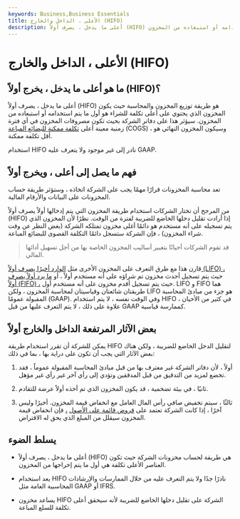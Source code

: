 ```yaml
---
keywords: Business,Business Essentials
title: الأعلى ، الداخل والخارج (HIFO)
description: أعلى ما يدخل ، يصرف أولاً (HIFO) هي طريقة توزيع المخزون حيث يكون المخزون الذي يحتوي على أعلى تكلفة للشراء هو أول ما يتم استخدامه أو استبعاده من المخزون.
---
```


# الأعلى ، الداخل والخارج (HIFO)
## ما هو أعلى ما يدخل ، يخرج أولاً (HIFO)؟

أعلى ما يدخل ، يصرف أولاً (HIFO) هو طريقة توزيع المخزون والمحاسبة حيث يكون المخزون الذي يحتوي على أعلى تكلفة للشراء هو أول ما يتم استخدامه أو استبعاده من المخزون. سيؤثر هذا على دفاتر الشركة بحيث تكون مصروفات المخزون في أي فترة زمنية معينة أعلى [تكلفة ممكنة للبضائع المباعة](/cogs) (COGS) ، وسيكون المخزون النهائي هو أقل تكلفة ممكنة.

استخدام HIFO نادر إلى غير موجود ولا يتعرف عليه GAAP.

## فهم ما يصل إلى أعلى ، ويخرج أولاً

تعد محاسبة المخزونات قرارًا مهمًا يجب على الشركة اتخاذه ، وستؤثر طريقة حساب المخزونات على البيانات والأرقام المالية.

من المرجح أن تختار الشركات استخدام طريقة المخزون التي يتم إدخالها أولاً يصرف أولاً (HIFO) إذا أرادت تقليل دخلها الخاضع للضريبة لفترة من الوقت. نظرًا لأن المخزون الذي يتم تسجيله على أنه مستخدم هو دائمًا أغلى مخزون تمتلكه الشركة (بغض النظر عن وقت شراء المخزون) ، فإن الشركة ستسجل دائمًا التكلفة القصوى للبضائع المباعة.

> قد تقوم الشركات أحيانًا بتغيير أساليب المخزون الخاصة بها من أجل تسهيل أدائها المالي.

>

قارن هذا مع طرق التعرف على المخزون الأخرى مثل [الوارد أخيرًا يصرف أولاً (LIFO) ،](/lifo) حيث يتم تسجيل أحدث مخزون تم شراؤه على أنه مستخدم أولاً ، أو [ما يرد أولاً يصرف أولاً (FIFO) ،](/fifo) حيث يتم تسجيل أقدم مخزون على أنه مستخدم أول. LIFO و FIFO هما طريقتان شائعتان وقياسيتان لمحاسبة المخزون ، ولكن LIFO هو جزء من مبادئ المحاسبة المقبولة عمومًا (GAAP). وفي الوقت نفسه ، لا يتم استخدام HIFO في كثير من الأحيان ، علاوة على ذلك ، لا يتم التعرف عليها من قبل GAAP كممارسة قياسية.

## بعض الآثار المرتفعة الداخل والخارج أولاً

يمكن للشركة أن تقرر استخدام طريقة HIFO لتقليل الدخل الخاضع للضريبة ، ولكن هناك بعض الآثار التي يجب أن تكون على دراية بها ، بما في ذلك:

1. أولاً ، لأن دفاتر الشركة غير معترف بها من قبل مبادئ المحاسبة المقبولة عموماً ، فقد تخضع لمزيد من التدقيق من قبل المدققين وتؤدي إلى رأي آخر غير رأي غير مؤهل.

1. ثانيًا ، في بيئة تضخمية ، قد يكون المخزون الذي تم أخذه أولاً عرضة للتقادم.

1. ثالثًا ، سيتم تخفيض صافي رأس المال العامل مع انخفاض قيمة المخزون. أخيرًا وليس آخرًا ، إذا كانت الشركة تعتمد على [قروض قائمة على الأصول](/assetbasedlending) [،](/assetbasedlending) فإن انخفاض قيمة المخزون سيقلل من المبلغ الذي يحق له الاقتراض.

## يسلط الضوء

- أعلى ما يدخل ، يصرف أولاً (HIFO) هي طريقة لحساب مخزونات الشركة حيث تكون العناصر الأعلى تكلفة هي أول ما يتم إخراجها من المخزون.

- يعد استخدام HIFO نادرًا جدًا ولا يتم التعرف عليه من خلال الممارسات والإرشادات المحاسبية العامة مثل GAAP أو IFRS.

- يساعد مخزون HIFO الشركة على تقليل دخلها الخاضع للضريبة لأنه سيحقق أعلى تكلفة للسلع المباعة.

